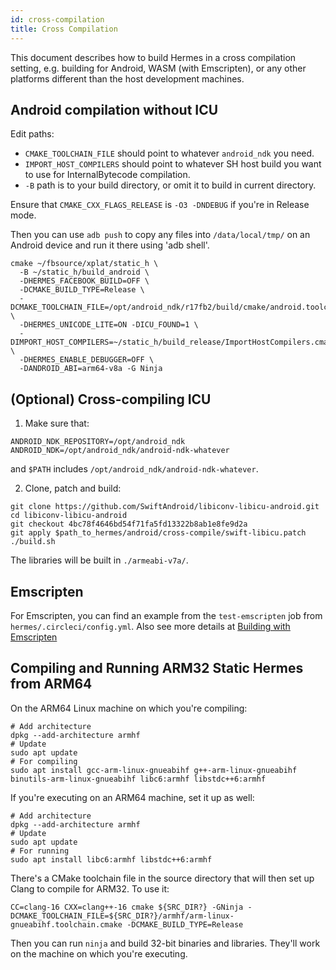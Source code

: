 ```yaml
---
id: cross-compilation
title: Cross Compilation
---
```


This document describes how to build Hermes in a cross compilation setting, e.g.
building for Android, WASM (with Emscripten), or any other platforms different
than the host development machines.

## Android compilation without ICU

Edit paths:
* `CMAKE_TOOLCHAIN_FILE` should point to whatever `android_ndk` you need.
* `IMPORT_HOST_COMPILERS` should point to whatever SH host build you want to use for InternalBytecode compilation.
* `-B` path is to your build directory, or omit it to build in current directory.

Ensure that `CMAKE_CXX_FLAGS_RELEASE` is `-O3 -DNDEBUG` if you're in Release mode.

Then you can use `adb push` to copy any files into `/data/local/tmp/` on an Android device and run it there using 'adb shell'.

```
cmake ~/fbsource/xplat/static_h \
  -B ~/static_h/build_android \
  -DHERMES_FACEBOOK_BUILD=OFF \
  -DCMAKE_BUILD_TYPE=Release \
  -DCMAKE_TOOLCHAIN_FILE=/opt/android_ndk/r17fb2/build/cmake/android.toolchain.cmake \
  -DHERMES_UNICODE_LITE=ON -DICU_FOUND=1 \
  -DIMPORT_HOST_COMPILERS=~/static_h/build_release/ImportHostCompilers.cmake \
  -DHERMES_ENABLE_DEBUGGER=OFF \
  -DANDROID_ABI=arm64-v8a -G Ninja
```

## (Optional) Cross-compiling ICU

1. Make sure that:
```
ANDROID_NDK_REPOSITORY=/opt/android_ndk
ANDROID_NDK=/opt/android_ndk/android-ndk-whatever
```
and `$PATH` includes `/opt/android_ndk/android-ndk-whatever`.

2. Clone, patch and build:

```
git clone https://github.com/SwiftAndroid/libiconv-libicu-android.git
cd libiconv-libicu-android
git checkout 4bc78f4646bd54f71fa5fd13322b8ab1e8fe9d2a
git apply $path_to_hermes/android/cross-compile/swift-libicu.patch
./build.sh
```

The libraries will be built in `./armeabi-v7a/`.

## Emscripten

For Emscripten, you can find an example from the `test-emscripten` job from `hermes/.circleci/config.yml`. Also see more details at [Building with Emscripten](./Emscripten.md)

## Compiling and Running ARM32 Static Hermes from ARM64

On the ARM64 Linux machine on which you're compiling:
```
# Add architecture
dpkg --add-architecture armhf
# Update
sudo apt update
# For compiling
sudo apt install gcc-arm-linux-gnueabihf g++-arm-linux-gnueabihf binutils-arm-linux-gnueabihf libc6:armhf libstdc++6:armhf
```

If you're executing on an ARM64 machine, set it up as well:
```
# Add architecture
dpkg --add-architecture armhf
# Update
sudo apt update
# For running
sudo apt install libc6:armhf libstdc++6:armhf
```

There's a CMake toolchain file in the source directory that will then set up Clang to compile for ARM32. To use it:

```
CC=clang-16 CXX=clang++-16 cmake ${SRC_DIR?} -GNinja -DCMAKE_TOOLCHAIN_FILE=${SRC_DIR?}/armhf/arm-linux-gnueabihf.toolchain.cmake -DCMAKE_BUILD_TYPE=Release
```

Then you can run `ninja` and build 32-bit binaries and libraries. They'll work on the machine on which you're executing.

